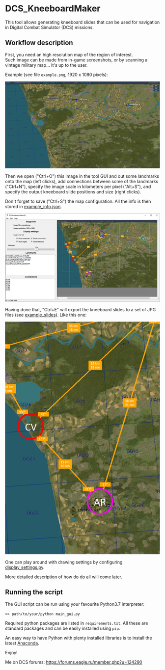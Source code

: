 # DCS_KneeboardMaker

This tool allows generating kneeboard slides 
that can be used for navigation in Digital 
Combat Simulator (DCS) missions.

## Workflow description

First, you need an high resolution map of the region of interest.   
Such image can be made from in-game screenshots, 
or by scanning a vintage military map... 
It's up to the user.

Example (see file `example.png`, 1920 x 1080 pixels):

![](example.png?raw=true "example.png")

Then we open ("Ctrl+O") this image in the tool GUI and out some landmarks onto the map 
(left clicks),
add connections between some of the landmarks ("Ctrl+N"),
specify the image scale in kilometers per pixel ("Alt+S"),
and specify the output kneeboard slide positions and size (right clicks).

Don't forget to save ("Ctrl+S") the map configuration. 
All the info is then stored in [example_info.json](example_info.json).

![](gui_screenshot.png?raw=true "gui_screenshot.png")

Having done that, "Ctrl+E" will export the kneeboard slides to a set of JPG files 
(see [example_slides](example_slides)). 
Like this one:

![](example_slides/slide_03.jpg)

One can play around with drawing settings by configuring
 [display_settings.py](display_settings.py).

More detailed description of how do do all will come later.

## Running the script

The GUI script can be run using your favourite Python3.7 interpreter: 

`>> path/to/your/python main_gui.py`

Required python packages are listed in `requirements.txt`.
All these are standard packages and can be easily 
installed using `pip`. 

An easy way to have Python with plenty installed libraries is to install
the latest [Anaconda](https://www.anaconda.com/distribution/).
 
Enjoy!

Me on DCS forums: https://forums.eagle.ru/member.php?u=124290
